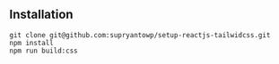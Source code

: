 ## Installation

```
git clone git@github.com:supryantowp/setup-reactjs-tailwidcss.git
npm install
npm run build:css
```
